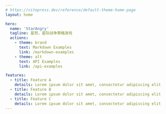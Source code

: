 ```yaml
---
# https://vitepress.dev/reference/default-theme-home-page
layout: home

hero:
  name: 'StarAngry'
  tagline: 星怒，星际战争策略游戏
  actions:
    - theme: brand
      text: Markdown Examples
      link: /markdown-examples
    - theme: alt
      text: API Examples
      link: /api-examples

features:
  - title: Feature A
    details: Lorem ipsum dolor sit amet, consectetur adipiscing elit
  - title: Feature B
    details: Lorem ipsum dolor sit amet, consectetur adipiscing elit
  - title: Feature C
    details: Lorem ipsum dolor sit amet, consectetur adipiscing elit
---
```

